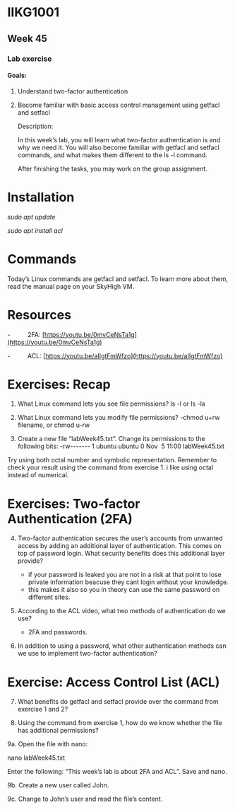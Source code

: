 # IIKG1001

## Week 45

### Lab exercise

#### Goals:
1. Understand two-factor authentication
2. Become familiar with basic access control management using getfacl and setfacl

	Description:

	In this week’s lab, you will learn what two-factor authentication is and why we need it. You will also become familiar with getfacl and setfacl commands, and what makes them different to the ls -l command.

	After finishing the tasks, you may work on the group assignment.

# Installation

_sudo apt update_

_sudo apt install acl_

# Commands

Today’s Linux commands are getfacl and setfacl. To learn more about them, read the manual page on your SkyHigh VM.

# Resources

-          2FA: [https://youtu.be/0mvCeNsTa1g](https://youtu.be/0mvCeNsTa1g)

-          ACL: [https://youtu.be/aIIgtFmWfzo](https://youtu.be/aIIgtFmWfzo)

  

# Exercises: Recap

1. What Linux command lets you see file permissions?
   ls -l or ls -la

2. What Linux command lets you modify file permissions?
   -chmod u+rw filename, or chmod u-rw

5. Create a new file “labWeek45.txt”. Change its permissions to the following bits:
	-rw------- 1 ubuntu ubuntu 0 Nov  5 11:00 labWeek45.txt

Try using both octal number and symbolic representation. Remember to check your result using the command from exercise 1.
	i like using octal instead of numerical. 

# Exercises: Two-factor Authentication (2FA)

4. Two-factor authentication secures the user’s accounts from unwanted access by adding an additional layer of authentication. This comes on top of password login. What security benefits does this additional layer provide?
   - if your password is leaked you are not in a risk at that point to lose private information beacuse they cant login without your knowledge.
   - this makes it also so you in theory can use the same password on different sites. 

5. According to the ACL video, what two methods of authentication do we use?
   - 2FA and passwords. 

6. In addition to using a password, what other authentication methods can we use to implement two-factor authentication?

# Exercise: Access Control List (ACL)

7. What benefits do getfacl and setfacl provide over the command from exercise 1 and 2?

8. Using the command from exercise 1, how do we know whether the file has additional permissions?

9a. Open the file with nano:

nano labWeek45.txt

Enter the following: “This week’s lab is about 2FA and ACL”. Save and nano.

9b. Create a new user called John.

9c. Change to John’s user and read the file’s content.